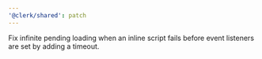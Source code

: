 ```yaml
---
'@clerk/shared': patch
---
```


Fix infinite pending loading when an inline script fails before event listeners are set by adding a timeout.
